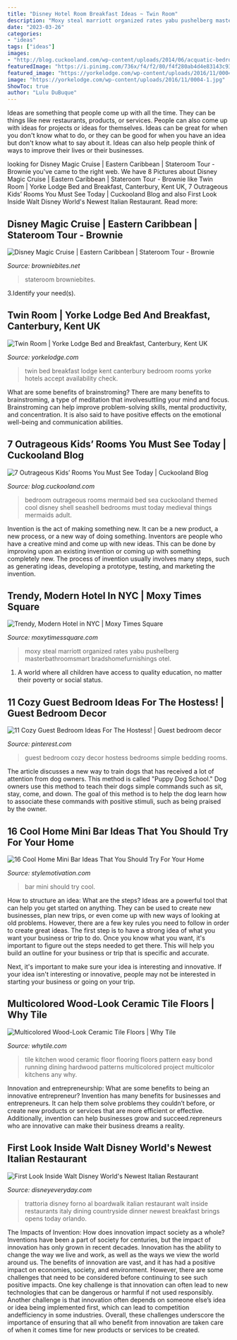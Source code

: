 ```yaml
---
title: "Disney Hotel Room Breakfast Ideas ~ Twin Room"
description: "Moxy steal marriott organized rates yabu pushelberg masterbathroomsmart bradshomefurnishings otel"
date: "2023-03-26"
categories:
- "ideas"
tags: ["ideas"]
images:
- "http://blog.cuckooland.com/wp-content/uploads/2014/06/acquatic-bedroom.jpg"
featuredImage: "https://i.pinimg.com/736x/f4/f2/80/f4f280ab4d4e83143c935df266950893.jpg"
featured_image: "https://yorkelodge.com/wp-content/uploads/2016/11/0004-1.jpg"
image: "https://yorkelodge.com/wp-content/uploads/2016/11/0004-1.jpg"
ShowToc: true
author: "Lulu DuBuque"
---
```



Ideas are something that people come up with all the time. They can be things like new restaurants, products, or services. People can also come up with ideas for projects or ideas for themselves. Ideas can be great for when you don't know what to do, or they can be good for when you have an idea but don't know what to say about it. Ideas can also help people think of ways to improve their lives or their businesses.

	

		
looking for Disney Magic Cruise | Eastern Caribbean | Stateroom Tour - Brownie you've came to the right web. We have 8 Pictures about Disney Magic Cruise | Eastern Caribbean | Stateroom Tour - Brownie like Twin Room | Yorke Lodge Bed and Breakfast, Canterbury, Kent UK, 7 Outrageous Kids’ Rooms You Must See Today | Cuckooland Blog and also First Look Inside Walt Disney World&#039;s Newest Italian Restaurant. Read more:
		
    
## Disney Magic Cruise | Eastern Caribbean | Stateroom Tour - Brownie

<img loading=lazy src="https://www.browniebites.net/wp-content/uploads/2012/03/disney-magic-stateroom-photos-3.jpg" onerror="this.onerror=null;this.src='https://tse2.mm.bing.net/th?id=OIP.xKDNA2QOqILtV66bqPLTaQHaE7&amp;pid=15.1';" alt="Disney Magic Cruise | Eastern Caribbean | Stateroom Tour - Brownie">

_Source: browniebites.net_

>stateroom browniebites. 

	

3.Identify your need(s).

    
## Twin Room | Yorke Lodge Bed And Breakfast, Canterbury, Kent UK

<img loading=lazy src="https://yorkelodge.com/wp-content/uploads/2016/11/0004-1.jpg" onerror="this.onerror=null;this.src='https://tse3.mm.bing.net/th?id=OIP._Llp452ZqznOo1lR6bViZgHaE7&amp;pid=15.1';" alt="Twin Room | Yorke Lodge Bed and Breakfast, Canterbury, Kent UK">

_Source: yorkelodge.com_

>twin bed breakfast lodge kent canterbury bedroom rooms yorke hotels accept availability check. 

	

What are some benefits of brainstroming?
There are many benefits to brainstroming, a type of meditation that involvesuttling your mind and focus. Brainstroming can help improve problem-solving skills, mental productivity, and concentration. It is also said to have positive effects on the emotional well-being and communication abilities.

    
## 7 Outrageous Kids’ Rooms You Must See Today | Cuckooland Blog

<img loading=lazy src="http://blog.cuckooland.com/wp-content/uploads/2014/06/acquatic-bedroom.jpg" onerror="this.onerror=null;this.src='https://tse2.mm.bing.net/th?id=OIP.X6kaE-4bA76F-8LotPvNJgHaEv&amp;pid=15.1';" alt="7 Outrageous Kids’ Rooms You Must See Today | Cuckooland Blog">

_Source: blog.cuckooland.com_

>bedroom outrageous rooms mermaid bed sea cuckooland themed cool disney shell seashell bedrooms must today medieval things mermaids adult. 

	

Invention is the act of making something new. It can be a new product, a new process, or a new way of doing something. Inventors are people who have a creative mind and come up with new ideas. This can be done by improving upon an existing invention or coming up with something completely new. The process of invention usually involves many steps, such as generating ideas, developing a prototype, testing, and marketing the invention.

    
## Trendy, Modern Hotel In NYC | Moxy Times Square

<img loading=lazy src="http://moxytimessquare.com/content/uploads/sites/1/2017/08/Small-Bath-vertical-830x1232.jpg" onerror="this.onerror=null;this.src='https://tse3.mm.bing.net/th?id=OIP.UKXf8UcqLTmfLwZSDFQpkwHaK_&amp;pid=15.1';" alt="Trendy, Modern Hotel in NYC | Moxy Times Square">

_Source: moxytimessquare.com_

>moxy steal marriott organized rates yabu pushelberg masterbathroomsmart bradshomefurnishings otel. 

	

1. A world where all children have access to quality education, no matter their poverty or social status. 

    
## 11 Cozy Guest Bedroom Ideas For The Hostess! | Guest Bedroom Decor

<img loading=lazy src="https://i.pinimg.com/736x/f4/f2/80/f4f280ab4d4e83143c935df266950893.jpg" onerror="this.onerror=null;this.src='https://tse1.mm.bing.net/th?id=OIP.xqm1bY7JjwjXYFpjTfshKgHaKW&amp;pid=15.1';" alt="11 Cozy Guest Bedroom Ideas For The Hostess! | Guest bedroom decor">

_Source: pinterest.com_

>guest bedroom cozy decor hostess bedrooms simple bedding rooms. 

	

The article discusses a new way to train dogs that has received a lot of attention from dog owners. This method is called "Puppy Dog School." Dog owners use this method to teach their dogs simple commands such as sit, stay, come, and down. The goal of this method is to help the dog learn how to associate these commands with positive stimuli, such as being praised by the owner.

    
## 16 Cool Home Mini Bar Ideas That You Should Try For Your Home

<img loading=lazy src="http://www.stylemotivation.com/wp-content/uploads/2016/08/7-20.jpg" onerror="this.onerror=null;this.src='https://tse1.mm.bing.net/th?id=OIP.5nXlqcL7O7qUwclje7gBggHaJ4&amp;pid=15.1';" alt="16 Cool Home Mini Bar Ideas That You Should Try For Your Home">

_Source: stylemotivation.com_

>bar mini should try cool. 

	

How to structure an idea: What are the steps?
Ideas are a powerful tool that can help you get started on anything. They can be used to create new businesses, plan new trips, or even come up with new ways of looking at old problems. However, there are a few key rules you need to follow in order to create great ideas.
The first step is to have a strong idea of what you want your business or trip to do. Once you know what you want, it's important to figure out the steps needed to get there. This will help you build an outline for your business or trip that is specific and accurate.

Next, it's important to make sure your idea is interesting and innovative. If your idea isn't interesting or innovative, people may not be interested in starting your business or going on your trip.

    
## Multicolored Wood-Look Ceramic Tile Floors | Why Tile

<img loading=lazy src="https://17tsfx1l50ce12z9pg3v60nc-wpengine.netdna-ssl.com/wp-content/uploads/2018/01/F108-loft-6X36-multicolor-kitchen-dining-wood.jpg" onerror="this.onerror=null;this.src='https://tse4.mm.bing.net/th?id=OIP.P1K7_34TjASCgy9YEtylWQHaE5&amp;pid=15.1';" alt="Multicolored Wood-Look Ceramic Tile Floors | Why Tile">

_Source: whytile.com_

>tile kitchen wood ceramic floor flooring floors pattern easy bond running dining hardwood patterns multicolored project multicolor kitchens any why. 

	

Innovation and entrepreneurship: What are some benefits to being an innovative entrepreneur?
Invention has many benefits for businesses and entrepreneurs. It can help them solve problems they couldn’t before, or create new products or services that are more efficient or effective. Additionally, invention can help businesses grow and succeed.repreneurs who are innovative can make their business dreams a reality.

    
## First Look Inside Walt Disney World&#039;s Newest Italian Restaurant

<img loading=lazy src="https://www.disneyeveryday.com/wp-content/uploads/2014/12/Trattoria-al-Forno-at-the-Walt-Disney-World-Boardwalk1.jpg" onerror="this.onerror=null;this.src='https://tse3.mm.bing.net/th?id=OIP.sz1MkpIitELqQVnv_-5VfgHaEw&amp;pid=15.1';" alt="First Look Inside Walt Disney World&#039;s Newest Italian Restaurant">

_Source: disneyeveryday.com_

>trattoria disney forno al boardwalk italian restaurant walt inside restaurants italy dining countryside dinner newest breakfast brings opens today orlando. 

	

The Impacts of Invention: How does innovation impact society as a whole?
Inventions have been a part of society for centuries, but the impact of innovation has only grown in recent decades. Innovation has the ability to change the way we live and work, as well as the ways we view the world around us. The benefits of innovation are vast, and it has had a positive impact on economies, society, and environment. However, there are some challenges that need to be considered before continuing to see such positive impacts. One key challenge is that innovation can often lead to new technologies that can be dangerous or harmful if not used responsibly. Another challenge is that innovation often depends on someone else’s idea or idea being implemented first, which can lead to competition andefficiency in some industries. Overall, these challenges underscore the importance of ensuring that all who benefit from innovation are taken care of when it comes time for new products or services to be created.

